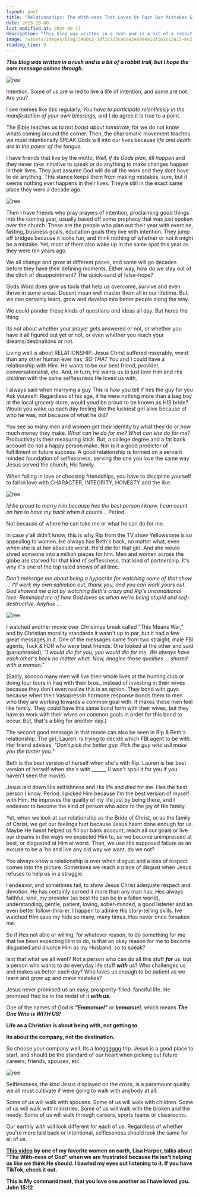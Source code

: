 ```yaml
---
layout: post
title: "Relationships: The With-ness That Loves Us Past Our Mistakes & Supports Personal Development"
date: 2023-10-08
last_modified_at: 2024-09-17
description: "This blog was written in a rush and is a bit of a rabbit trail, but I hope the core message comes through."
image: /assets/images/blog/3400c2_3df2c723ca6c42eb994a18f161c12a15~mv2.jpg
reading_time: 9
---
```


**_This blog was written in a rush and is a bit of a rabbit trail, but I hope the core message comes through._**

![ree](/assets/images/blog/3400c2_3df2c723ca6c42eb994a18f161c12a15~mv2.jpg)

Intention. Some of us are wired to live a life of intention, and some are not. Are you?

I see memes like this regularly, _You have to participate relentlessly in the manifestation of your own blessings,_ and I do agree it is true to a point.

The Bible teaches us to not _boast about tomorrow,_ for we do not know whats coming around the corner. Then, the charismatic movement teaches we must intentionally SPEAK Gods will into our lives because _life and death are in the power of the tongue._

I have friends that live by the motto, _Well, if its Gods plan, itll happen_ and they never take initiative to speak or do anything to make changes happen in their lives. They just assume God will do all the work and they dont have to do anything. This stance keeps them from making mistakes, sure, but it seems nothing ever happens in their lives. Theyre still in the exact same place they were a decade ago.

![ree](/assets/images/blog/3400c2_e77bfdebff5c4a86a9619da908c59e1e~mv2.jpg)

Then I have friends who pray prayers of intention, proclaiming good things into the coming year, usually based off some prophecy that was just spoken over the church. These are the people who plan out their year with exercise, fasting, business goals, education goals  they live with intention. They jump off bridges because it looks fun, and think nothing of whether or not it might be a mistake. Yet, most of them also wake up in the same spot this year as they were ten years ago.

We all change and grow at different paces, and some will go decades before they have their defining moments. Either way, how do we stay out of the ditch of disappointment? The quick-sand of false-hope?

Gods Word does give us tools that help us overcome, survive and even thrive in some areas. Doesnt mean well master them all in our lifetime. But, we can certainly learn, grow and develop into better people along the way.

We could ponder these kinds of questions and ideas all day. But heres the thing

Its not about whether your prayer gets answered or not, or whether you have it all figured out yet or not, or even whether you reach your dreams/destinations or not.

Living well is about RELATIONSHIP. Jesus Christ suffered miserably, worst than any other human ever has, _SO THAT_ You and I could have a relationship with Him. He wants to be our best friend, provider, conversationalist, etc. And, in turn, He wants us to just love Him and His children with the same selflessness He loved us with.

I always said when marrying a guy  This is how you tell if hes the guy for you  Ask yourself: Regardless of his age, if he were nothing more than a bag boy at the local grocery store, would youd be proud to be known as HIS bride? Would you wake up each day feeling like the luckiest girl alive because of who he was, not because of what he did?

You see so many men and women get their identity by what they do or how much money they make. _What can he do for me? What can she do for me?_ Productivity is their measuring stick. But, a college degree and a fat bank account do not a happy person make. Nor is it a good predictor of fulfillment or future success. A good relationship is formed on a servant minded foundation of selflessness, serving the one you love the same way Jesus served the church, His family.

When falling in love or choosing friendships, you have to discipline yourself to fall in love with CHARACTER, INTEGRITY, HONESTY and the like.

![ree](/assets/images/blog/3400c2_63d88b0e8e294494951bf834860eaaea~mv2.jpg)

_Id be proud to marry him because hes the best person I know. I can count on him to have my back when it counts..._ Period.

Not because of where he can take me or what he can do for me.

In case y'all didn't know, this is why Rip from the TV show Yellowstone is so appealing to women. He always has Beth's back, no matter what, even when she is at her absolute worst. He'd die for that girl. And she would shred someone into a million pieces for him. Men and women across the globe are starved for that kind of selflessness, that kind of partnership. It's why it's one of the top rated shows of all time.

_Don't message me about being a hypocrite for watching some of that show ... I'll work my own salvation out, thank you, and you can work yours out. God showed me a lot by watching Beth's crazy and Rip's unconditional love. Reminded me of how God loves us when we're being stupid and self-destructive. Anyhue ..._

![ree](/assets/images/blog/3400c2_0e8f7964ec2343948317743ef6a2bef5~mv2.jpg)

I watched another movie over Christmas break called "This Means War," and by Christian morality standards it wasn't up to par, but it had a few great messages in it. One of the messages came from two straight, male FBI agents, Tuck & FDR who were best friends. One looked at the other and said (paraphrased), _"I would die for you, you would die for me. We always have each other's back no matter what. Now, imagine those qualities ... shared with a woman."_

(Sadly, sooooo many men will live their whole lives at the hunting club or doing four tours in Iraq with their bros., instead of investing in their wives because they don't even realize this is an option. They bond with guys because when their Vasopressin hormone response bonds them to men who they are working towards a common goal with. It makes these men feel like family. They could have this same bond form with their wives, but they have to work with their wives on common goals in order for this bond to occur. But, that's a blog for another day.)

The second good message in that movie can also be seen in Rip & Beth's relationship. The girl, Lauren, is trying to decide which FBI agent to be with. Her friend advises, _"Don't pick the better guy. Pick the guy who will make you the better you."_

Beth is the best version of herself when she's with Rip. Lauren is her best version of herself when she's with \_\_\_\_\_\_ (I won't spoil it for you if you haven't seen the movie).

Jesus laid down His selfishness and His life and died for me. Hes the best person I know. Period. I picked Him because I'm the best version of myself with Him. He improves the quality of my life just by being there, and I endeavor to become the kind of person who adds to the joy of His family.

Yet, when we look at our relationship as the Bride of Christ, or as the family of Christ, we get our feelings hurt because Jesus hasnt done enough for us. Maybe He hasnt helped us fill our bank account, reach all our goals or live our dreams in the ways we expected Him to, so we become unimpressed at best, or disgusted at Him at worst. Then, we use His supposed failure as an excuse to be a 'ho and live any old way we want, do we not?

You always know a relationship is over when disgust and a loss of respect comes into the picture. Sometimes we reach a place of disgust when Jesus refuses to help us in a struggle.

I endeavor, and sometimes fail, to show Jesus Christ adequate respect and devotion. He has certainly earned it more than any man has. Hes always faithful, kind, my provider (as best He can be in a fallen world), understanding, gentle, patient, loving, sober-minded, a good listener and an even better follow-thru-er. I happen to admire His story-telling skills. Ive watched Him save my hide so many, many times. Hes never once forsaken me.

So if Hes not able or willing, for whatever reason, to do something for me that Ive been expecting Him to do, is that an okay reason for me to become disgusted and divorce Him as my Husband, so to speak?

Isnt that what we all want? Not a person who can do all this stuff **_for_** us, but a person who wants to do everyday life stuff **_with_** us? Who challenges us and makes us better each day? Who loves us enough to be patient as we learn and grow up and make mistakes?

Jesus never promised us an easy, prosperity-filled, fanciful life. He promised Hed be in the midst of it **_with us_**.

One of the names of God is **_"Emmanuel"_** or **_Immanuel,_** which means **_The One Who is WITH US!_**

**Life as a Christian is about being with, not getting to.**

**Its about the company, not the destination.**

So choose your company well. Its a longggggg trip. Jesus is a good place to start, and should be the standard of our heart when picking out future careers, friends, spouses, etc.

![ree](/assets/images/blog/3400c2_cc88ff46f1384e53a3eff2506a651aba~mv2.jpg)

Selflessness, the kind Jesus displayed on the cross, is a paramount quality we all must cultivate if were going to walk with anybody at all.

Some of us will walk with spouses. Some of us will walk with children. Some of us will walk with ministries. Some of us will walk with the broken and the needy. Some of us will walk through careers, sports teams or classrooms.

Our earthly _with_ will look different for each of us. Regardless of whether you're more laid back or intentional, selflessness should look the same for all of us.

[**This video**](https://www.tiktok.com/t/ZTRb2GUAG/) **by one of my favorite women on earth, Lisa Harper, talks about "The With-ness of God" when we are frustrated because He isn't helping us like we think He should. I bawled my eyes out listening to it. If you have TikTok, check it out.**

**This is My commandment, that you love one another as I have loved you.  John 15:12**
